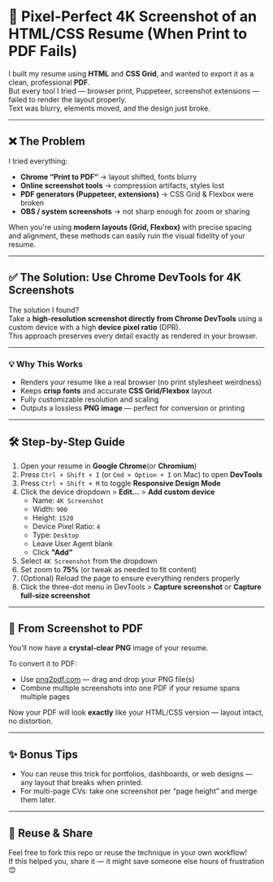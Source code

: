# 📸 Pixel-Perfect 4K Screenshot of an HTML/CSS Resume (When Print to PDF Fails)

I built my resume using **HTML** and **CSS Grid**, and wanted to export it as a clean, professional **PDF**.  
But every tool I tried — browser print, Puppeteer, screenshot extensions — failed to render the layout properly.  
Text was blurry, elements moved, and the design just broke.

---

## ❌ The Problem

I tried everything:

- **Chrome “Print to PDF”** → layout shifted, fonts blurry
- **Online screenshot tools** → compression artifacts, styles lost
- **PDF generators (Puppeteer, extensions)** → CSS Grid & Flexbox were broken
- **OBS / system screenshots** → not sharp enough for zoom or sharing

When you're using **modern layouts (Grid, Flexbox)** with precise spacing and alignment, these methods can easily ruin the visual fidelity of your resume.

---

## ✅ The Solution: Use Chrome DevTools for 4K Screenshots

The solution I found?  
Take a **high-resolution screenshot directly from Chrome DevTools** using a custom device with a high **device pixel ratio** (DPR).  
This approach preserves every detail exactly as rendered in your browser.

---

### 💡 Why This Works

- Renders your resume like a real browser (no print stylesheet weirdness)
- Keeps **crisp fonts** and accurate **CSS Grid/Flexbox** layout
- Fully customizable resolution and scaling
- Outputs a lossless **PNG image** — perfect for conversion or printing

---

## 🛠️ Step-by-Step Guide

1. Open your resume in **Google Chrome**(or **Chromium**)
2. Press `Ctrl + Shift + I` (or `Cmd + Option + I` on Mac) to open **DevTools**
3. Press `Ctrl + Shift + M` to toggle **Responsive Design Mode**
4. Click the device dropdown > **Edit...** > **Add custom device**
   - Name: `4K Screenshot`
   - Width: `900`
   - Height: `1520`
   - Device Pixel Ratio: `4`
   - Type: `Desktop`
   - Leave User Agent blank
   - Click **"Add"**
5. Select `4K Screenshot` from the dropdown
6. Set zoom to **75%** (or tweak as needed to fit content)
7. (Optional) Reload the page to ensure everything renders properly
8. Click the three-dot menu in DevTools > **Capture screenshot** or **Capture full-size screenshot**

---

## 📄 From Screenshot to PDF

You’ll now have a **crystal-clear PNG** image of your resume.

To convert it to PDF:

- Use [png2pdf.com](https://png2pdf.com) — drag and drop your PNG file(s)
- Combine multiple screenshots into one PDF if your resume spans multiple pages

Now your PDF will look **exactly** like your HTML/CSS version — layout intact, no distortion.

---

## ✨ Bonus Tips

- You can reuse this trick for portfolios, dashboards, or web designs — any layout that breaks when printed.
- For multi-page CVs: take one screenshot per “page height” and merge them later.

---

## 🙌 Reuse & Share

Feel free to fork this repo or reuse the technique in your own workflow!  
If this helped you, share it — it might save someone else hours of frustration 😊
